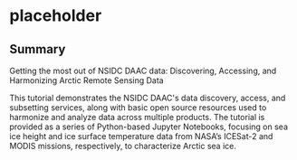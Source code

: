 # placeholder


## Summary


Getting the most out of NSIDC DAAC data: Discovering, Accessing, and Harmonizing Arctic Remote Sensing Data

This tutorial demonstrates the NSIDC DAAC's data discovery, access, and subsetting services, along with basic open source resources used to harmonize and analyze data across multiple products. The tutorial is provided as a series of Python-based Jupyter Notebooks, focusing on sea ice height and ice surface temperature data from NASA’s ICESat-2 and MODIS missions, respectively, to characterize Arctic sea ice. 


